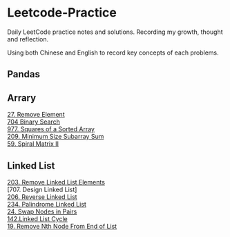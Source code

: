 # Leetcode-Practice
Daily LeetCode practice notes and solutions. Recording my growth, thought and reflection. 

Using both Chinese and English to  record key concepts of each problems.

## Pandas 




## Arrary 
[27. Remove Element](https://github.com/Caid-Stronger/Leetcode-Practice/blob/main/Array/27.%20Remove%20Element.md) <br>
[704 Binary Search](https://github.com/Caid-Stronger/Leetcode-Practice/blob/main/Array/704%20Binary%20Search.md) <br>
[977. Squares of a Sorted Array](https://github.com/Caid-Stronger/Leetcode-Practice/blob/main/Array/977.%20Squares%20of%20a%20Sorted%20Array.md) <br>
[209. Minimum Size Subarray Sum](https://github.com/Caid-Stronger/Leetcode-Practice/blob/main/Array/209.%20Minimum%20Size%20Subarray%20Sum.md) <br>
[59. Spiral Matrix II](https://github.com/Caid-Stronger/Leetcode-Practice/blob/main/Array/59.%20Spiral%20Matrix%20II.md) <br>

## Linked List 
[203. Remove Linked List Elements](https://github.com/Caid-Stronger/Leetcode-Practice/blob/main/linked%20list/203.%20Remove%20Linked%20List%20Elements.md) <br>
[707. Design Linked List] <br>
[206. Reverse Linked List](https://github.com/Caid-Stronger/Leetcode-Practice/blob/main/linked%20list/206%20Reversed%20Linked%20List.md) <br> 
[234. Palindrome Linked List](https://github.com/Caid-Stronger/Leetcode-Practice/blob/main/linked%20list/234.%20Palindrome%20Linked%20List.md) <br> 
[24. Swap Nodes in Pairs](https://github.com/Caid-Stronger/Leetcode-Practice/blob/main/linked%20list/24.%20Swap%20Nodes%20in%20Pairs.md) <br> 
[142.Linked List Cycle](https://github.com/Caid-Stronger/Leetcode-Practice/blob/main/linked%20list/142.Linked%20List%20Cycle.md) <br> 
[19. Remove Nth Node From End of List](https://github.com/Caid-Stronger/Leetcode-Practice/blob/main/linked%20list/19.%20Remove%20Nth%20Node%20From%20End%20of%20List.md) <br> 

